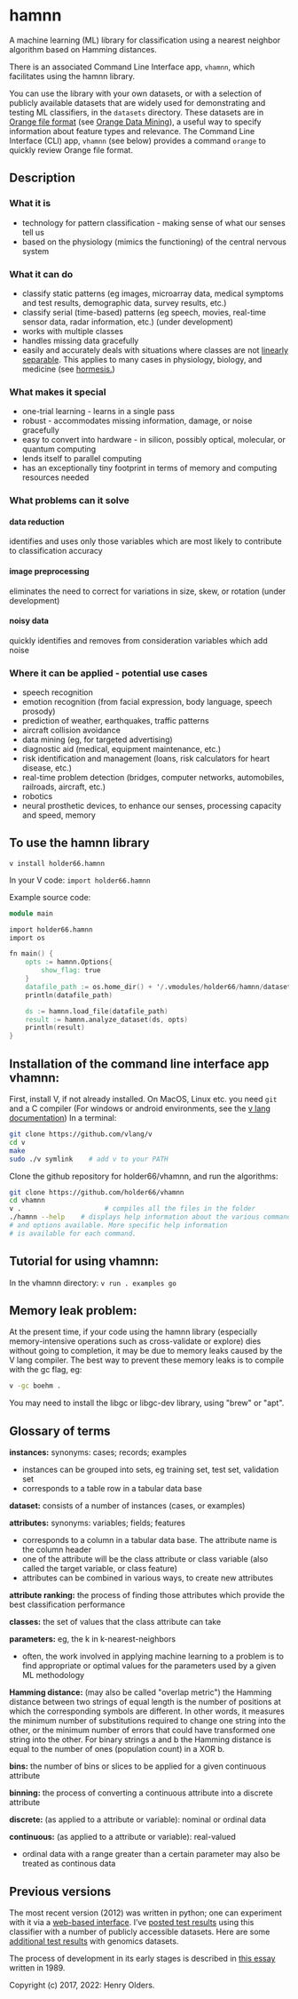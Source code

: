 # hamnn

A machine learning (ML) library for classification using a nearest neighbor algorithm based on Hamming distances.

There is an associated Command Line Interface app, `vhamnn`, which facilitates 
using the hamnn library.

You can use the library with your own datasets, or with a selection of publicly available datasets that are widely used for demonstrating and testing ML classifiers, in the `datasets` directory. These datasets are in [Orange file format](https://orange3.readthedocs.io/projects/orange-data-mining-library/en/latest/reference/data.io.html) (see [Orange Data Mining](https://orangedatamining.com)), a useful way to specify information about feature types and relevance. 
The Command Line Interface (CLI) app, `vhamnn` (see below) provides a command `orange` to quickly review Orange file format.
## Description

### What it is
- technology for pattern classification - making sense of what our senses tell us
- based on the physiology (mimics the functioning) of the central nervous system

### What it can do
- classify static patterns (eg images, microarray data, medical symptoms and test results, demographic data, survey results, etc.)
- classify serial (time-based) patterns (eg speech, movies, real-time sensor data, radar information, etc.) (under development)
- works with multiple classes
- handles missing data gracefully
- easily and accurately deals with situations where classes are not [linearly separable](https://en.wikipedia.org/wiki/Linear_separability). This applies to 
many cases in physiology, biology,  and medicine (see [hormesis.](https://en.wikipedia.org/wiki/Hormesis))

### What makes it special
- one-trial learning - learns in a single pass
- robust - accommodates missing information, damage, or noise gracefully
- easy to convert into hardware - in silicon, possibly optical, molecular, or quantum computing
- lends itself to parallel computing
- has an exceptionally tiny footprint in terms of memory and computing resources needed

### What problems can it solve
#### data reduction
identifies and uses only those variables which are most likely to contribute to classification accuracy
#### image preprocessing
eliminates the need to correct for variations in size, skew, or rotation (under development)
#### noisy data
quickly identifies and removes from consideration variables which add noise

### Where it can be applied - potential use cases
- speech recognition
- emotion recognition (from facial expression, body language, speech prosody)
- prediction of weather, earthquakes, traffic patterns
- aircraft collision avoidance
- data mining (eg, for targeted advertising)
- diagnostic aid (medical, equipment maintenance, etc.)
- risk identification and management (loans, risk calculators for heart disease, etc.)
- real-time problem detection (bridges, computer networks, automobiles, railroads, aircraft, etc.)
- robotics
- neural prosthetic devices, to enhance our senses, processing capacity and speed, memory

## To use the hamnn library
`v install holder66.hamnn`

In your V code:
`import holder66.hamnn`

Example source code:
```v
module main

import holder66.hamnn
import os

fn main() {
    opts := hamnn.Options{
        show_flag: true
    }
    datafile_path := os.home_dir() + '/.vmodules/holder66/hamnn/datasets/iris.tab'
    println(datafile_path)

    ds := hamnn.load_file(datafile_path)
    result := hamnn.analyze_dataset(ds, opts)
    println(result)
}
```

## Installation of the command line interface app vhamnn:
First, install V, if not already installed. On MacOS, Linux etc. you need `git` and a C compiler (For windows or android environments, see the [v lang documentation](https://github.com/vlang/v/blob/master/doc/docs.md#windows)) In a terminal:
```sh
git clone https://github.com/vlang/v
cd v
make
sudo ./v symlink	# add v to your PATH
```
Clone the github repository for holder66/vhamnn, and run the algorithms:
```sh
git clone https://github.com/holder66/vhamnn
cd vhamnn
v .                     # compiles all the files in the folder
./hamnn --help    # displays help information about the various commands
# and options available. More specific help information
# is available for each command.
```

## Tutorial for using vhamnn:
In the vhamnn directory:
`v run . examples go`
## Memory leak problem:

At the present time, if your code using the hamnn library (especially memory-intensive operations such as cross-validate or explore) dies without going to completion, it may be due to memory leaks caused by the V lang compiler. The best way to prevent these memory leaks is to compile with the gc flag, eg:

 ```sh
 v -gc boehm .
 ```
You may need to install the libgc or libgc-dev library, using "brew" or "apt".

## Glossary of terms
**instances:** synonyms: cases; records; examples
- instances can be grouped into sets, eg training set, test set, validation set
- corresponds to a table row in a tabular data base

**dataset:** consists of a number of instances (cases, or examples)

**attributes:** synonyms: variables; fields; features
- corresponds to a column in a tabular data base. The attribute name is the column header
- one of the attribute will be the class attribute or class variable (also called the target variable, or class feature)
- attributes can be combined in various ways, to create new attributes

**attribute ranking:** the process of finding those attributes which provide the best classification performance

**classes:** the set of values that the class attribute can take

**parameters:** eg, the k in k-nearest-neighbors
- often, the work involved in applying machine learning to a problem is to find appropriate or optimal values for the parameters used by a given ML methodology

**Hamming distance:** (may also be called "overlap metric") the Hamming distance between two strings of equal length is the number of positions at which the corresponding symbols are different. In other words, it measures the minimum number of substitutions required to change one string into the other, or the minimum number of errors that could have transformed one string into the other. For binary strings a and b the Hamming distance is equal to the number of ones (population count) in a XOR b.

**bins:** the number of bins or slices to be applied for a given continuous attribute

**binning:** the process of converting a continuous attribute into a discrete attribute

**discrete:** (as applied to a attribute or variable): nominal or ordinal data

**continuous:** (as applied to a attribute or variable): real-valued
- ordinal data with a range greater than a certain parameter may also be treated as continous data


## Previous versions
The most recent version (2012) was written in python; one can experiment with it via a [web-based interface](http://hammingnn.olders.ca). I’ve [posted test results](https://henry.olders.ca/wordpress/?p=613) using this classifier with a number of publicly accessible datasets. Here are some [additional test results](https://henry.olders.ca/wordpress/?p=381) with genomics datasets.

The process of development in its early stages is described in [this essay](https://henry.olders.ca/wordpress/?p=731) written in 1989.



Copyright (c) 2017, 2022: Henry Olders.
